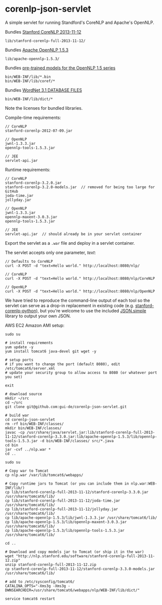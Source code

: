 corenlp-json-servlet
====================

A simple servlet for running Standford's CoreNLP and Apache's OpenNLP.

Bundles [Stanford CoreNLP 2013-11-12](http://nlp.stanford.edu/software/corenlp.shtml) 
``` 
lib/stanford-corenlp-full-2013-11-12/
```

Bundles [Apache OpenNLP 1.5.3](http://opennlp.apache.org/cgi-bin/download.cgi)
```
lib/apache-opennlp-1.5.3/
```

Bundles [pre-trained models for the OpenNLP 1.5 series](http://opennlp.sourceforge.net/models-1.5/)
```
bin/WEB-INF/lib/*.bin
bin/WEB-INF/lib/coref/*
```

Bundles [WordNet 3.1 DATABASE FILES](http://www.princeton.edu/wordnet/download/current-version/)
```
bin/WEB-INF/lib/dict/*
```

Note the licenses for bundled libraries.


Compile-time requirements:
```
// CoreNLP
stanford-corenlp-2012-07-09.jar

// OpenNLP
jwnl-1.3.3.jar
opennlp-tools-1.5.3.jar

// JEE
servlet-api.jar
```

Runtime requirements:
```
// CoreNLP
stanford-corenlp-3.2.0.jar
stanford-corenlp-3.2.0-models.jar  // removed for being too large for GitHub
joda-time.jar
jollyday.jar

// OpenNLP
jwnl-1.3.3.jar
opennlp-maxent-3.0.3.jar
opennlp-tools-1.5.3.jar

// JEE
servlet-api.jar  // should already be in your servlet container
```

Export the servlet as a ```.war``` file and deploy in a servlet container.

The servlet accepts only one parameter, _text_:
```
// Defaults to CoreNLP
curl -X POST -d "text=Hello world." http://localhost:8080/nlp/

// CoreNLP
curl -X POST -d "text=Hello world." http://localhost:8080/nlp/CoreNLP

// OpenNLP
curl -X POST -d "text=Hello world." http://localhost:8080/nlp/OpenNLP

```

We have tried to reproduce the command-line output of each tool so the servlet can serve as a drop-in replacement in existing code (e.g. [stanford-corenlp-python](https://github.com/dasmith/stanford-corenlp-python)), but you're welcome to use the included [JSON.simple](https://code.google.com/p/json-simple/) library to output your own JSON.

AWS EC2 Amazon AMI setup:

```
sudo su

# install requirements
yum update -y
yum install tomcat6 java-devel git wget -y

# setup ports
# if you want to change the port (default 8080), edit /etc/tomcat6/server.xml
# update your security group to allow access to 8080 (or whatever port you set)

exit

# download source
mkdir ~/src
cd ~/src
git clone git@github.com:gui-de/corenlp-json-servlet.git

# build war
cd corenlp-json-servlet
rm -rf bin/WEB-INF/classes/
mkdir bin/WEB-INF/classes/
javac -cp /usr/share/java/servlet.jar:lib/stanford-corenlp-full-2013-11-12/stanford-corenlp-3.3.0.jar:lib/apache-opennlp-1.5.3/lib/opennlp-tools-1.5.3.jar -d bin/WEB-INF/classes/ src/*.java
cd bin
jar -cvf ../nlp.war *
cd ..

sudo su

# Copy war to Tomcat
cp nlp.war /var/lib/tomcat6/webapps/

# Copy runtime jars to Tomcat (or you can include them in nlp.war:WEB-INF/lib/)
cp lib/stanford-corenlp-full-2013-11-12/stanford-corenlp-3.3.0.jar /usr/share/tomcat6/lib/
cp lib/stanford-corenlp-full-2013-11-12/joda-time.jar /usr/share/tomcat6/lib/
cp lib/stanford-corenlp-full-2013-11-12/jollyday.jar /usr/share/tomcat6/lib/
cp lib/apache-opennlp-1.5.3/lib/jwnl-1.3.3.jar /usr/share/tomcat6/lib/
cp lib/apache-opennlp-1.5.3/lib/opennlp-maxent-3.0.3.jar /usr/share/tomcat6/lib/
cp lib/apache-opennlp-1.5.3/lib/opennlp-tools-1.5.3.jar /usr/share/tomcat6/lib/

cd ..

# Download and copy models jar to Tomcat (or ship it in the war)
wget "http://nlp.stanford.edu/software/stanford-corenlp-full-2013-11-12.zip"
unzip stanford-corenlp-full-2013-11-12.zip
cp stanford-corenlp-full-2013-11-12/stanford-corenlp-3.3.0-models.jar /usr/share/tomcat6/lib/

# add to /etc/sysconfig/tomcat6/
CATALINA_OPTS="-Xms3g -Xms3g -DWNSEARCHDIR=/usr/share/tomcat6/webapps/nlp/WEB-INF/lib/dict/"

service tomcat6 restart
```
